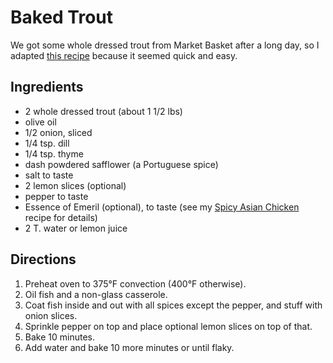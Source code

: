 # Baked Trout

We got some whole dressed trout from Market Basket after a long day, so I adapted [this recipe](http://allrecipes.com/recipe/236814/baked-fresh-rainbow-trout/) because it seemed quick and easy.

## Ingredients

* 2 whole dressed trout (about 1 1/2 lbs)
* olive oil
* 1/2 onion, sliced
* 1/4 tsp. dill
* 1/4 tsp. thyme
* dash powdered safflower (a Portuguese spice)
* salt to taste
* 2 lemon slices (optional)
* pepper to taste
* Essence of Emeril (optional), to taste (see my [Spicy Asian Chicken](../poultry/asianChicken.md) recipe for details)
* 2 T. water or lemon juice

## Directions

1. Preheat oven to 375°F convection (400°F otherwise).
2. Oil fish and a non-glass casserole.
3. Coat fish inside and out with all spices except the pepper, and stuff with onion slices.
4. Sprinkle pepper on top and place optional lemon slices on top of that.
5. Bake 10 minutes.
6. Add water and bake 10 more minutes or until flaky.

